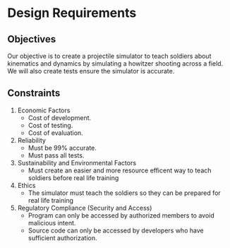 # Design Requirements

## Objectives
Our objective is to create a projectile simulator to teach soldiers about kinematics and dynamics by simulating a howitzer shooting across a field. We will also create tests  ensure the simulator is accurate.

## Constraints
1. Economic Factors 
    - Cost of development.
    - Cost of testing.
    - Cost of evaluation.
2. Reliability
    - Must be 99% accurate.
    - Must pass all tests.
3. Sustainability and Environmental Factors
    - Must create an easier and more resource efficent way to teach soldiers before real life training
4. Ethics
    - The simulator must teach the soldiers so they can be prepared for real life training
5. Regulatory Compliance (Security and Access)
    - Program can only be accessed by authorized members to avoid malicious intent.
    - Source code can only be accessed by developers who have sufficient authorization.
    

